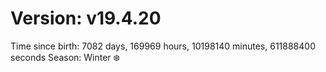 # Version: v19.4.20
Time since birth: 7082 days, 169969 hours, 10198140 minutes, 611888400 seconds
Season: Winter ❄️
